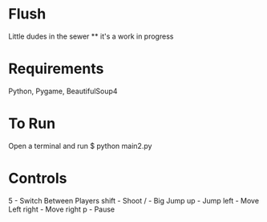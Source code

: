 Flush
=====

Little dudes in the sewer
** it's a work in progress


Requirements
=====

Python, Pygame, BeautifulSoup4


To Run
=====

Open a terminal and run
$ python main2.py


Controls
=====

5       - Switch Between Players
shift   - Shoot
/       - Big Jump
up      - Jump
left    - Move Left
right   - Move right
p       - Pause
